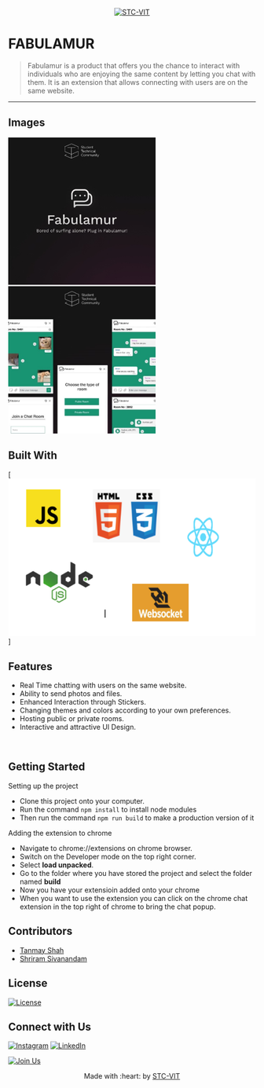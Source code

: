 <p align="center">
    <a href="https://stcvit.in/" target="_blank"><img src="https://github.com/STCVIT/STC-README/blob/master/gitbanner.png" title="STC-VIT" alt="STC-VIT"></a>
</p>
<h1>FABULAMUR</h1>

> <Subtitle>
> Fabulamur is a product that offers you the chance to interact with individuals who are enjoying the same content by letting you chat with them. It is an extension that allows connecting with users are on the same website.

---

## Images

<img src="./FabulamurLogo.jpeg" width='300' height="300"/> 
<br/>
<img src="./FabulamurImages.jpeg" width='300' height="300"/>

## Built With

[![Built With](./techStack.png)]

## Features

- Real Time chatting with users on the same website.
- Ability to send photos and files.
- Enhanced Interaction through Stickers.
- Changing themes and colors according to your own preferences.
- Hosting public or private rooms.
- Interactive and attractive UI Design.

<br>

## Getting Started

Setting up the project

- Clone this project onto your computer.
- Run the command `npm install` to install node modules
- Then run the command `npm run build` to make a production version of it

Adding the extension to chrome

- Navigate to chrome://extensions on chrome browser.
- Switch on the Developer mode on the top right corner.
- Select **load unpacked**.
- Go to the folder where you have stored the project and select the folder named **build**
- Now you have your extensioin added onto your chrome
- When you want to use the extension you can click on the chrome chat extension in the top right of chrome to bring the chat popup.

## Contributors

- <a href="https://github.com/shah-tanmay">Tanmay Shah</a>
- <a href="https://github.com/Shriram-Sivanandam">Shriram Sivanandam</a>

## License

[![License](http://img.shields.io/:license-mit-blue.svg?style=flat-square)](http://badges.mit-license.org)

## Connect with Us

[![Instagram](https://img.shields.io/badge/Instagram-E4405F?style=for-the-badge&logo=instagram&logoColor=white)](https://www.instagram.com/stcvit/)
[![LinkedIn](https://img.shields.io/badge/LinkedIn-0077B5?style=for-the-badge&logo=linkedin&logoColor=white)](https://www.linkedin.com/company/micvitvellore/mycompany/)

[![Join Us](https://img.shields.io/badge/Join%20Us-STC-VIT)](https://stcvit.in/)

<p align="center">
	Made with :heart: by <a href="https://stcvit.in/">STC-VIT</a>
</p>

